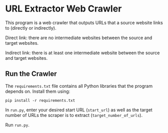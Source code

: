# URL Extractor Web Crawler

This program is a web crawler that outputs URLs that a source website links to (directly or indirectly).

Direct link: there are no intermediate websites between the source and target websites.

Indirect link: there is at least one intermediate website between the source and target websites.

## Run the Crawler
The `requirements.txt` file contains all Python libraries that the program
depends on. Install them using:

```
pip install -r requirements.txt
```

In `run.py`, enter your desired start URL (`start_url`) as well as the target number of URLs the scraper is to extract (`target_number_of_urls`).

Run `run.py`.